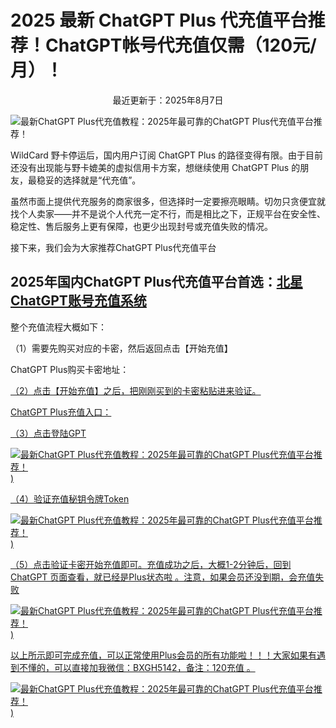 # 2025 最新 ChatGPT Plus 代充值平台推荐！ChatGPT帐号代充值仅需（120元/月）！

<p align="center">最近更新于：2025年8月7日</p>

![最新ChatGPT Plus代充值教程：2025年最可靠的ChatGPT Plus代充值平台推荐！]([https://raw.githubusercontent.com/anyofai/chatgpt-plus-recharge/refs/heads/main/image/chatgpt-plus-recharge.png](https://www.beixing.xyz/wp-content/uploads/2025/08/%E5%BE%AE%E4%BF%A1%E5%9B%BE%E7%89%87_20250809223523-300x136.png))

WildCard 野卡停运后，国内用户订阅 ChatGPT Plus 的路径变得有限。由于目前还没有出现能与野卡媲美的虚拟信用卡方案，想继续使用 ChatGPT Plus 的朋友，最稳妥的选择就是“代充值”。

虽然市面上提供代充服务的商家很多，但选择时一定要擦亮眼睛。切勿只贪便宜就找个人卖家——并不是说个人代充一定不行，而是相比之下，正规平台在安全性、稳定性、售后服务上更有保障，也更少出现封号或充值失败的情况。

接下来，我们会为大家推荐ChatGPT Plus代充值平台

## 2025年国内ChatGPT Plus代充值平台首选：<a href="https://gpt.beixing.xyz/single">北星ChatGPT账号充值系统</a>

整个充值流程大概如下：

（1）需要先购买对应的卡密，然后返回点击【开始充值】

ChatGPT Plus购买卡密地址：<a href="https://ka.beixing.xyz/">

（2）点击【开始充值】之后，把刚刚买到的卡密粘贴进来验证。

ChatGPT Plus充值入口：<a href="https://gpt.beixing.xyz/single">

（3）点击登陆GPT

![最新ChatGPT Plus代充值教程：2025年最可靠的ChatGPT Plus代充值平台推荐！]([https://www.beixing.xyz/wp-content/uploads/2025/08/image-2-300x157.png))

（4）验证充值秘钥令牌Token

![最新ChatGPT Plus代充值教程：2025年最可靠的ChatGPT Plus代充值平台推荐！]([https://www.beixing.xyz/wp-content/uploads/2025/08/image-3-300x163.png))

（5）点击验证卡密开始充值即可。充值成功之后，大概1-2分钟后，回到 ChatGPT 页面查看，就已经是Plus状态啦 。注意，如果会员还没到期，会充值失败

![最新ChatGPT Plus代充值教程：2025年最可靠的ChatGPT Plus代充值平台推荐！]([https://www.beixing.xyz/wp-content/uploads/2025/08/image-4-300x159.png))


以上所示即可完成充值，可以正常使用Plus会员的所有功能啦！！！大家如果有遇到不懂的，可以直接加我微信：BXGH5142，备注：120充值 。

![最新ChatGPT Plus代充值教程：2025年最可靠的ChatGPT Plus代充值平台推荐！]([https://www.beixing.xyz/wp-content/uploads/2025/08/image-5-222x300.png))
